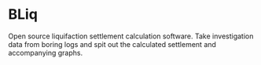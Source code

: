 # BLiq
Open source liquifaction settlement calculation software. Take investigation data from boring logs and spit out the calculated settlement and accompanying graphs.
